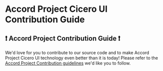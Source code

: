 # Accord Project Cicero UI Contribution Guide

## ❗ Accord Project Contribution Guide ❗
We'd love for you to contribute to our source code and to make Accord Project Cicero UI technology even better than it is today! Please refer to the [Accord Project Contribution guidelines][apcontribute] we'd like you to follow.

[apcontribute]: https://github.com/accordproject/techdocs/blob/master/CONTRIBUTING.md